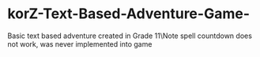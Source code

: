 # korZ-Text-Based-Adventure-Game-
Basic text based adventure created in Grade 11\Note spell countdown does not work, was never implemented into game
